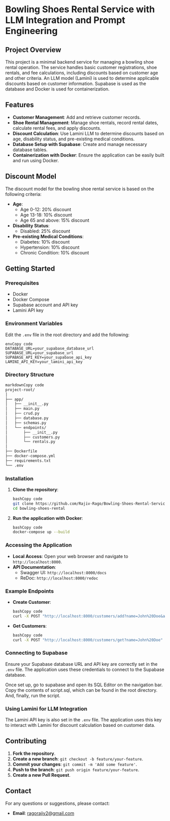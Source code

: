 # Bowling Shoes Rental Service with LLM Integration and Prompt Engineering

## Project Overview

This project is a minimal backend service for managing a bowling shoe rental operation. The service handles basic customer registrations, shoe rentals, and fee calculations, including discounts based on customer age and other criteria. An LLM model (Lamini) is used to determine applicable discounts based on customer information. Supabase is used as the database and Docker is used for containerization.

## Features

- **Customer Management**: Add and retrieve customer records.
- **Shoe Rental Management**: Manage shoe rentals, record rental dates, calculate rental fees, and apply discounts.
- **Discount Calculation**: Use Lamini LLM to determine discounts based on age, disability status, and pre-existing medical conditions.
- **Database Setup with Supabase**: Create and manage necessary database tables.
- **Containerization with Docker**: Ensure the application can be easily built and run using Docker.

## Discount Model

The discount model for the bowling shoe rental service is based on the following criteria:

- **Age**:
    - Age 0-12: 20% discount
    - Age 13-18: 10% discount
    - Age 65 and above: 15% discount
- **Disability Status**:
    - Disabled: 25% discount
- **Pre-existing Medical Conditions**:
    - Diabetes: 10% discount
    - Hypertension: 10% discount
    - Chronic Condition: 10% discount

## Getting Started

### Prerequisites

- Docker
- Docker Compose
- Supabase account and API key
- Lamini API key

### Environment Variables

Edit the `.env` file in the root directory and add the following:

```
envCopy code
DATABASE_URL=your_supabase_database_url
SUPABASE_URL=your_supabase_url
SUPABASE_API_KEY=your_supabase_api_key
LAMINI_API_KEY=your_lamini_api_key

```

### Directory Structure

```markdown
markdownCopy code
project-root/
│
├── app/
│   ├── __init__.py
│   ├── main.py
│   ├── crud.py
│   ├── database.py
│   ├── schemas.py
│   └── endpoints/
│       ├── __init__.py
│       ├── customers.py
│       └── rentals.py
│
├── Dockerfile
├── docker-compose.yml
├── requirements.txt
└── .env

```

### Installation

1. **Clone the repository**:
    
    ```bash
    bashCopy code
    git clone https://github.com/Rajiv-Rago/Bowling-Shoes-Rental-Service.git
    cd bowling-shoes-rental
    
    ```
    
2. **Run the application with Docker**:
    
    ```bash
    bashCopy code
    docker-compose up --build
    
    ```
    

### Accessing the Application

- **Local Access**: Open your web browser and navigate to `http://localhost:8000`.
- **API Documentation**:
    - Swagger UI: `http://localhost:8000/docs`
    - ReDoc: `http://localhost:8000/redoc`

### Example Endpoints

- **Create Customer**:
    
    ```bash
    bashCopy code
    curl -X POST "http://localhost:8000/customers/add?name=John%20Doe&age=30&contact_info=john@example.com&is_disabled=n&medical_conditions=none" -H "accept: application/json"
    
    ```
    
- **Get Customers**:
    
    ```bash
    bashCopy code
    curl -X POST "http://localhost:8000/customers/get?name=John%20Doe" -H "accept: application/json"

    
    ```
    

### Connecting to Supabase

Ensure your Supabase database URL and API key are correctly set in the `.env` file. The application uses these credentials to connect to the Supabase database.

Once set up, go to supabase and open its SQL Editor on the navigation bar. Copy the contents of script.sql, which can be found in the root directory. And, finally, run the script.

### Using Lamini for LLM Integration

The Lamini API key is also set in the `.env` file. The application uses this key to interact with Lamini for discount calculation based on customer data.

## Contributing

1. **Fork the repository**.
2. **Create a new branch**: `git checkout -b feature/your-feature`.
3. **Commit your changes**: `git commit -m 'Add some feature'`.
4. **Push to the branch**: `git push origin feature/your-feature`.
5. **Create a new Pull Request**.

## Contact

For any questions or suggestions, please contact:

- **Email**: ragorajiv2@gmail.com